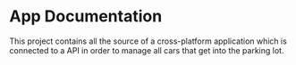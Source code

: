 ﻿# App Documentation
This project contains all the source of a cross-platform application which is connected to a API in order to manage all cars that get into the parking lot.
